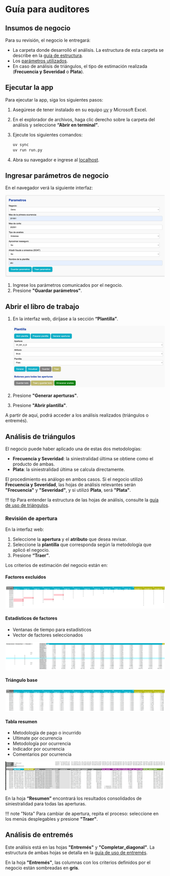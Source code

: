 <!--markdownlint-disable MD007-->

# Guía para auditores

## Insumos de negocio

Para su revisión, el negocio le entregará:

- La carpeta donde desarrolló el análisis. La estructura de esta carpeta se describe en la [guía de estructura](https://sebastobone.github.io/app-analisis-siniestralidad/estructura).
- Los [parámetros utilizados](https://sebastobone.github.io/app-analisis-siniestralidad/uso/parametros).
- En caso de análisis de triángulos, el tipo de estimación realizada (**Frecuencia y Severidad** o **Plata**).

## Ejecutar la app

Para ejecutar la app, siga los siguientes pasos:

1. Asegúrese de tener instalado en su equipo [uv](https://docs.astral.sh/uv/getting-started/installation/) y Microsoft Excel.
2. En el explorador de archivos, haga clic derecho sobre la carpeta del análisis y seleccione **“Abrir en terminal”**.
3. Ejecute los siguientes comandos:

    ```sh
    uv sync
    uv run run.py
    ```

4. Abra su navegador e ingrese al [localhost](http://127.0.0.1:8000).

## Ingresar parámetros de negocio

En el navegador verá la siguiente interfaz:

![Ingreso de parámetros](uso/assets/frontend/parametros_auditoria.png)

1. Ingrese los parámetros comunicados por el negocio.
2. Presione **"Guardar parámetros"**.

## Abrir el libro de trabajo

1. En la interfaz web, diríjase a la sección **“Plantilla”**.

    ![Preparación triángulos.](uso/assets/triangulos/preparacion_triangulos.png)

2. Presione **"Generar aperturas"**.
3. Presione **"Abrir plantilla"**.

A partir de aquí, podrá acceder a los análisis realizados (triángulos o entremés).

## Análisis de triángulos

El negocio puede haber aplicado una de estas dos metodologías:

- **Frecuencia y Severidad**: la siniestralidad última se obtiene como el producto de ambas.
- **Plata**: la siniestralidad última se calcula directamente.

El procedimiento es análogo en ambos casos. Si el negocio utilizó **Frecuencia y Severidad**, las hojas de análisis relevantes serán **"Frecuencia"** y **"Severidad"**, y si utilizó **Plata**, será **"Plata"**.

!!! tip
    Para entender la estructura de las hojas de análisis, consulte la [guía de uso de triángulos](https://sebastobone.github.io/app-analisis-siniestralidad/uso/triangulos).

### Revisión de apertura

En la interfaz web:

1. Seleccione la **apertura** y el **atributo** que desea revisar.
2. Seleccione la **plantilla** que corresponda según la metodología que aplicó el negocio.
3. Presione **“Traer”**.

Los criterios de estimación del negocio están en:

#### Factores excluidos

![Exclusiones](uso/assets/triangulos/exclusiones.png)

#### Estadísticos de factores

- Ventanas de tiempo para estadísticos
- Vector de factores seleccionados

![Estadísticos](uso/assets/triangulos/estadisticos.png)

#### Triángulo base

![Triángulo base](uso/assets/triangulos/triangulo_base.png)

#### Tabla resumen

- Metodología de pago o incurrido
- Ultimate por ocurrencia
- Metodología por ocurrencia
- Indicador por ocurrencia
- Comentarios por ocurrencia

![Triángulo base](uso/assets/triangulos/tabla_resumen.png)

En la hoja **“Resumen”** encontrará los resultados consolidados de siniestralidad para todas las aperturas.

!!! note "Nota"
    Para cambiar de apertura, repita el proceso: seleccione en los menús desplegables y presione **"Traer"**.

## Análisis de entremés

Este análisis está en las hojas **"Entremés"** y **"Completar_diagonal"**.
La estructura de ambas hojas se detalla en la [guía de uso de entremés](https://sebastobone.github.io/app-analisis-siniestralidad/uso/entremes).

En la hoja **"Entremés"**, las columnas con los criterios definidos por el negocio están sombreadas en **gris**.
